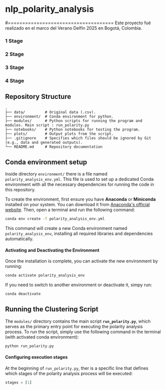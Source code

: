 # nlp_polarity_analysis

#=====================================
Este proyecto fué realizado en el marco del Verano Delfín 2025 en Bogotá, Colombia.

### 1 Stage 

### 2 Stage 

### 3 Stage 

### 4 Stage 


## Repository Structure
```
.
├── data/         # Original data (.csv).
├── environment/  # Conda environment for python.
├── modules/      # Python scripts for running the program and modules. Main script : run_polarity.py
├── notebooks/    # Python notebooks for testing the program.
├── plots/        # Output plots from the script.
├── .gitignore    # Specifies which files should be ignored by Git (e.g., data and generated outputs).
└── README.md     # Repository documentation

```

## Conda environment setup

Inside directory `environment/` there is a file named `polarity_analysis_env.yml`. This file is used to set up a dedicated Conda environment with all the necessary dependencies for running the code in this repository.

To create the environment, first ensure you have **Anaconda** or **Miniconda** installed on your system. You can download it from [Anaconda's official website](https://www.anaconda.com/download). Then, open a terminal and run the following command:


```bash
conda env create -f polarity_analysis_env.yml
```

This command will create a new Conda environment named `polarity_analysis_env`, installing all required libraries and dependencies automatically.

#### Activating and Deactivating the Environment

Once the installation is complete, you can activate the new environment by running:


```bash
conda activate polarity_analysis_env
```

If you need to switch to another environment or deactivate it, simpy run:

```bash
conda deactivate
```

## Running the Clustering Script

The `modules/` directory contains the main script **`run_polarity.py`**, which serves as the primary entry point for executing the polarity analysis process. To run the script, simply use the following command in the terminal (with activated conda environment):  

```bash
python run_polarity.py
```

#### Configuring execution stages

At the beginning of `run_polarity.py`, ther is a specific line that defines which stages of the polarity analysis process will be executed:

```python
stages = [1]
```
